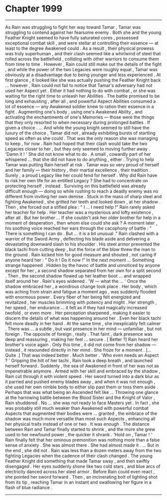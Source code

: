 
# Chapter 1999


---

As Rain was struggling to fight her way toward Tamar , Tamar was struggling to contend against her fearsome enemy . Both she and the young Feather Knight seemed to have fully saturated cores , possessed exceptional combat skill , and were stellar at controlling their essence — at least to the degree Awakened could . As a result , their physical prowess was truly superhuman , and their clash seemed like a whirlwind of steel that rolled across the battlefield , colliding with other warriors to consume them from time to time . However , Rain could still make out the details of the fight , and while the power of the two Legacies were roughly equal , Tamar was obviously at a disadvantage due to being younger and less experienced . At first glance , it looked like she was actually pushing the Feather Knight back … however , Rain could not fail to notice that Tamar's adversary had not used her Aspect yet . Either it had nothing to do with combat , or she was waiting for the right time to unleash her Abilities . The battle promised to be long and exhausting , after all , and powerful Aspect Abilities consumed a lot of essence — any Awakened soldier knew to ration their essence in a fight . Augmenting one's body , using one's Awakened Ability , and activating the enchantments of one's Memories — those were the things that they only resorted to when necessary during prolonged battles . If given a choice . … And while the young knight seemed to still have the luxury of the choice , Tamar did not , already exhibiting bursts of startling speed as often as she could . That was the only reason she was managing to keep , for now .
Rain had hoped that their clash would take the two Legacies closer to her , but they only seemed to moving further away . 'Damn it ! '
She did not know what to do .
A small , cowardly part of her whispered … that she did not have to do anything , either . Trying to help Tamar was putting Rain herself at risk . Tamar was so very proud of herself and her family — their history , their martial excellence , their tradition . Surely , a proud Legacy like her could fend for herself . Why did Rain have to risk her own life for an entitled Legacy ?
She had to concentrate on protecting herself , instead . Surviving on this battlefield was already difficult enough — doing so while rushing to reach a deadly enemy was no different from inviting her own demise .
Stuck in the mass of sharp steel and fighting Awakened , she gritted her teeth and looked down , at her shadow . Then , she forced out a stifled plea :
" I … I need help !"
Rain rarely asked her teacher for help . Her teacher was a mysterious and lofty existence , after all .
But her brother …
If she couldn't ask her older brother for help in a moment of desperation , then whom else could she ask ?
A moment later , his soothing voice reached her ears through the cacophony of battle :
" There is something I can do . But ... it is a bit unusual ."
Rain clashed with a warrior of the Sword Army , deflecting his blade aside and delivering a devastating downward slash to his shoulder . His steel armor prevented the black tachi from cutting deep , but the force of the blow threw the man to the ground . Rain kicked him for good measure and shouted , not caring if anyone heard her :
" Do it ! Do it now !"
In the next moment …
Something strange happened . Hidden by the havoc of battle and unnoticed by anyone except for her , a second shadow separated from her own for a split second . Then , the second shadow flowed up her leather boot … and wrapped itself around her . Rain's eyes widened . 'W — what the … '
Once the shadow embraced her , a wondrous change took place . Her body , which was aching from strain and fatigue a moment ago , was suddenly flooded with enormous power . Every fiber of her being felt energized and revitalized , her muscles brimming with potency and might . Her strength , her speed , her endurance … it felt as if they had magically increased twofold , or even more . Her perception sharpened , making it easier to discern the details of what was happening around her .
Even her black tachi felt more deadly in her hand . At the same time , she inexplicably felt calmer . There was … a subtle , but vast presence in her mind — unfamiliar , but not foreign . The opposite of foreign , really . That faint , dark presence was deep and reassuring , making her feel … secure . [ Better ?]
Rain heard her brother's voice again . Only this time , it did not come from her shadow — instead , it resounded directly in her mind . She froze for a moment .
[... Quite .]
That was indeed better .
Much better . 'Who even needs an Aspect ? '
Gripping the hilt of her tachi , Rain took a deep breath , and launched herself forward . Suddenly , the sea of Awakened in front of her was not as impenetrable anymore . Armed with her skill and embraced by the shadow , Rain cut through it with violent speed . Her sword turned into a dark blur as it parried and pushed enemy blades away , and when it was not enough , she used her own nimble body to either slip past them or toss them aside .
Perhaps that was what being an Ascended felt like …
Throwing one glance at the harrowing battle between the Blood Sister and the Knight of Valor , Rain shuddered . No … she was not ready to face Masters yet . In fact , she was probably still much weaker than Awakened with powerful combat Aspects that augmented their bodies were … granted , the embrace of the shadow was much more versatile than most such Aspects , enhancing all her physical traits instead of one or two . It was enough . The distance between Rain and Tamar finally started to shrink , and the more she grew used to her newfound power , the quicker it shrank . 'Hold on , Tamar ! '
Rain finally felt that her ominous premonition was nothing more than a false sense of anxiety . She was almost there . She had almost made it . … But in the end , she did not . Rain was less than a dozen meters away from the two fighting Legacies when the cadence of their clash changed . The young Feather Knight did something that made Tamar sway , and then swiftly disengaged . Her eyes suddenly shone like two cold stars , and blue arcs of electricity danced across her steel armor . Before Rain could even react , she pointed her sword forward . Then , an incinerating bolt of lighting shot from its tip , reaching Tamar in an instant and swallowing her figure in a flash of blue radiance .

---

